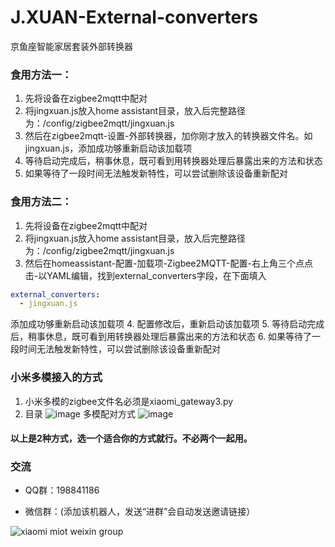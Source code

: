 # J.XUAN-External-converters
京鱼座智能家居套装外部转换器

### 食用方法一：
1. 先将设备在zigbee2mqtt中配对
2. 将jingxuan.js放入home assistant目录，放入后完整路径为：/config/zigbee2mqtt/jingxuan.js
3. 然后在zigbee2mqtt-设置-外部转换器，加你刚才放入的转换器文件名。如jingxuan.js，添加成功够重新启动该加载项
4. 等待启动完成后，稍事休息，既可看到用转换器处理后暴露出来的方法和状态
5. 如果等待了一段时间无法触发新特性，可以尝试删除该设备重新配对

### 食用方法二：
1. 先将设备在zigbee2mqtt中配对
2. 将jingxuan.js放入home assistant目录，放入后完整路径为：/config/zigbee2mqtt/jingxuan.js
3. 然后在homeassistant-配置-加载项-Zigbee2MQTT-配置-右上角三个点点击-以YAML编辑，找到external_converters字段，在下面填入
```yaml
external_converters:
  - jingxuan.js
```
添加成功够重新启动该加载项
4. 配置修改后，重新启动该加载项
5. 等待启动完成后，稍事休息，既可看到用转换器处理后暴露出来的方法和状态
6. 如果等待了一段时间无法触发新特性，可以尝试删除该设备重新配对

### 小米多模接入的方式
1. 小米多模的zigbee文件名必须是xiaomi_gateway3.py
2. 目录
![image](https://user-images.githubusercontent.com/6293952/177709293-7864217f-1d67-42df-aca1-d488c825ee42.png)
多模配对方式
![image](https://user-images.githubusercontent.com/6293952/177709333-6c636690-7b25-4ccf-897a-e2679dccc018.png)

#### 以上是2种方式，选一个适合你的方式就行。不必两个一起用。



### 交流
- QQ群：198841186

- 微信群：(添加该机器人，发送“进群”会自动发送邀请链接）

![xiaomi miot weixin group](https://user-images.githubusercontent.com/4549099/161735971-0540ce1c-eb49-4aff-8cb3-3bdad15e22f7.png)
